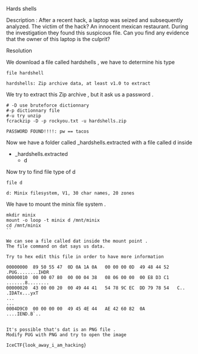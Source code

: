 Hards shells

Description :
After a recent hack, a laptop was seized and subsequently analyzed. The victim of the hack? An innocent mexican restaurant. During the investigation they found this suspicous file. Can you find any evidence that the owner of this laptop is the culprit?

Resolution

We download a file called hardshells , we have to determine his type

``` shell
file hardshell

hardshells: Zip archive data, at least v1.0 to extract
```

We try to extract this Zip archive , but it ask us a password .

```
# -D use bruteforce dictionnary
#-p dictionnary file 
#-u try unzip
fcrackzip -D -p rockyou.txt -u hardshells.zip

PASSWORD FOUND!!!!: pw == tacos
```

Now we have a folder called _hardshells.extracted with a file called d inside

- _hardshells.extracted
	- d
	
Now try to find file type of d

```
file d

d: Minix filesystem, V1, 30 char names, 20 zones
```

We have to mount the minix file system .

```
mkdir minix
mount -o loop -t minix d /mnt/minix
cd /mnt/minix
``

We can see a file called dat inside the mount point .
The file command on dat says us data.

Try to hex edit this file in order to have more information

00000000  89 50 55 47  0D 0A 1A 0A   00 00 00 0D  49 48 44 52   .PUG........IHDR
00000010  00 00 07 80  00 00 04 38   08 06 00 00  00 E8 D3 C1   .......8........
00000020  43 00 00 20  00 49 44 41   54 78 9C EC  DD 79 78 54   C.. .IDATx...yxT
...
...
0004D9C0  00 00 00 00  49 45 4E 44   AE 42 60 82  0A            ....IEND.B`..


It's possible that's dat is an PNG file .
Modify PUG with PNG and try to open the image

IceCTF{look_away_i_am_hacking}

